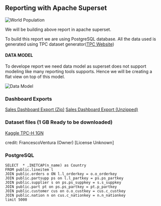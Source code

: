 ## Reporting with Apache Superset

![World Population](./assets/report-screenshot-tpc-h.jpeg)


We will be building above report in apache superset.


To build this report we are using PostgreSQL database. All the data used is generated using TPC dataset generator([TPC Website](https://www.tpc.org/tpc_documents_current_versions/current_specifications5.asp))


#### DATA MODEL

To develope report we need data model as superset does not support modeling like many reporting tools supports. Hence we will be creating a flat view on top of this model. 


![Data Model](./assets/tpc-data-model.jpeg)

### Dashboard Exports
[Sales Dashboard Export (Zip)](./exports/Sales%20Dashboard%20Export.zip)
[Sales Dashboard Export (Unzipped)](./exports/Sales%20Dashboard%20Export/)

### Dataset files (1 GB Ready to be downloaded)
[Kaggle TPC-H 1GN](https://www.kaggle.com/datasets/fven7u/tpch-1gb) 

credit: FrancescoVentura (Owner) [License Unknown] 

### PostgreSQL 
```
SELECT  * ,INITCAP(n_name) as Country
FROM public.lineitem l 
JOIN public.orders o ON l.l_orderkey = o.o_orderkey
JOIN public.partsupp ps on l.l_partkey = ps.ps_partkey
JOIN public.supplier s on ps.ps_suppkey = s.s_suppkey
JOIN public.part pt on ps.ps_partkey = pt.p_partkey
JOIN public.customer cus on o.o_custkey = cus.c_custkey
JOIN public.nation n on cus.c_nationkey = n.n_nationkey
limit 5000
